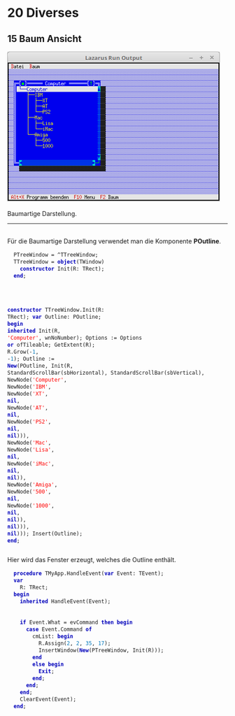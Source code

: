 <html>
    <b><h1>20 Diverses</h1></b>
    <b><h2>15 Baum Ansicht</h2></b>
<img src="image.png" alt="Selfhtml"><br><br>
Baumartige Darstellung.<br>
<hr><br>
Für die Baumartige Darstellung verwendet man die Komponente <b>POutline</b>.<br>
<pre><code>  PTreeWindow = ^TTreeWindow;
  TTreeWindow = <b><font color="0000BB">object</font></b>(TWindow)
    <b><font color="0000BB">constructor</font></b> Init(R: TRect);
  <b><font color="0000BB">end</font></b>;
<br>

  <b><font color="0000BB">constructor</font></b> TTreeWindow.Init(R: TRect);
  <b><font color="0000BB">var</font></b>
    Outline: POutline;
  <b><font color="0000BB">begin</font></b>
    <b><font color="0000BB">inherited</font></b> Init(R, <font color="#FF0000">'Computer'</font>, wnNoNumber);
    Options := Options <b><font color="0000BB">or</font></b> ofTileable;
    GetExtent(R);
    R.Grow(-<font color="#0077BB">1</font>, -<font color="#0077BB">1</font>);
    Outline := <b><font color="0000BB">New</font></b>(POutline, Init(R, StandardScrollBar(sbHorizontal), StandardScrollBar(sbVertical),
      NewNode(<font color="#FF0000">'Computer'</font>,
        NewNode(<font color="#FF0000">'IBM'</font>,
          NewNode(<font color="#FF0000">'XT'</font>, <b><font color="0000BB">nil</font></b>,
          NewNode(<font color="#FF0000">'AT'</font>, <b><font color="0000BB">nil</font></b>,
          NewNode(<font color="#FF0000">'PS2'</font>, <b><font color="0000BB">nil</font></b>, <b><font color="0000BB">nil</font></b>))),
        NewNode(<font color="#FF0000">'Mac'</font>,
          NewNode(<font color="#FF0000">'Lisa'</font>, <b><font color="0000BB">nil</font></b>,
          NewNode(<font color="#FF0000">'iMac'</font>, <b><font color="0000BB">nil</font></b>, <b><font color="0000BB">nil</font></b>)),
        NewNode(<font color="#FF0000">'Amiga'</font>,
          NewNode(<font color="#FF0000">'500'</font>, <b><font color="0000BB">nil</font></b>,
          NewNode(<font color="#FF0000">'1000'</font>, <b><font color="0000BB">nil</font></b>, <b><font color="0000BB">nil</font></b>)), <b><font color="0000BB">nil</font></b>))), <b><font color="0000BB">nil</font></b>)));
    Insert(Outline);
  <b><font color="0000BB">end</font></b>;</code></pre>
Hier wird das Fenster erzeugt, welches die Outline enthält.<br>
<pre><code>  <b><font color="0000BB">procedure</font></b> TMyApp.HandleEvent(<b><font color="0000BB">var</font></b> Event: TEvent);
  <b><font color="0000BB">var</font></b>
    R: TRect;
  <b><font color="0000BB">begin</font></b>
    <b><font color="0000BB">inherited</font></b> HandleEvent(Event);
<br>
    <b><font color="0000BB">if</font></b> Event.What = evCommand <b><font color="0000BB">then</font></b> <b><font color="0000BB">begin</font></b>
      <b><font color="0000BB">case</font></b> Event.Command <b><font color="0000BB">of</font></b>
        cmList: <b><font color="0000BB">begin</font></b>
          R.Assign(<font color="#0077BB">2</font>, <font color="#0077BB">2</font>, <font color="#0077BB">35</font>, <font color="#0077BB">17</font>);
          InsertWindow(<b><font color="0000BB">New</font></b>(PTreeWindow, Init(R)));
        <b><font color="0000BB">end</font></b>
        <b><font color="0000BB">else</font></b> <b><font color="0000BB">begin</font></b>
          <b><font color="0000BB">Exit</font></b>;
        <b><font color="0000BB">end</font></b>;
      <b><font color="0000BB">end</font></b>;
    <b><font color="0000BB">end</font></b>;
    ClearEvent(Event);
  <b><font color="0000BB">end</font></b>;</code></pre>
<br>
</html>
